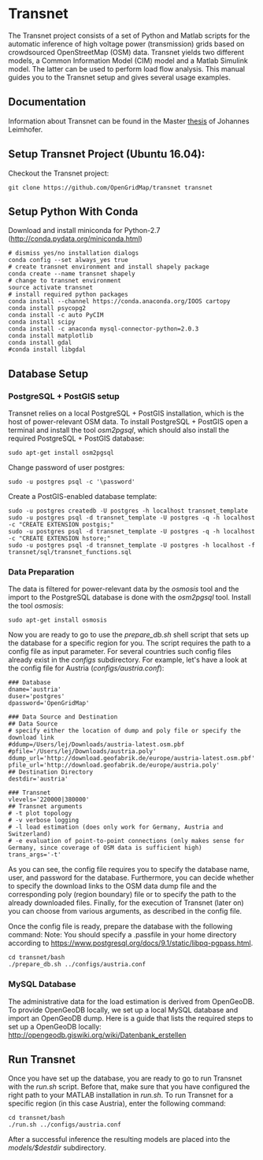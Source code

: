# Transnet
The Transnet project consists of a set of Python and Matlab scripts for the automatic inference of high voltage power (transmission) grids based on crowdsourced OpenStreetMap (OSM) data. Transnet yields two different models, a Common Information Model (CIM) model and a Matlab Simulink model. The latter can be used to perform load flow analysis. This manual guides you to the Transnet setup and gives several usage examples.

## Documentation

Information about Transnet can be found in the Master [thesis](https://github.com/OpenGridMap/transnet/blob/master/doc/JohannesLeimhoferMasterThesis.pdf) of Johannes Leimhofer.

## Setup Transnet Project (Ubuntu 16.04):
Checkout the Transnet project:
```
git clone https://github.com/OpenGridMap/transnet transnet
```
## Setup Python With Conda
Download and install miniconda for Python-2.7 (http://conda.pydata.org/miniconda.html)
```
# dismiss yes/no installation dialogs
conda config --set always_yes true
# create transnet environment and install shapely package
conda create --name transnet shapely
# change to transnet environment
source activate transnet
# install required python packages
conda install --channel https://conda.anaconda.org/IOOS cartopy
conda install psycopg2
conda install -c auto PyCIM
conda install scipy
conda install -c anaconda mysql-connector-python=2.0.3
conda install matplotlib
conda install gdal
#conda install libgdal
```

## Database Setup
### PostgreSQL + PostGIS setup
Transnet relies on a local PostgreSQL + PostGIS installation, which is the host of power-relevant OSM data.
To install PostgreSQL + PostGIS open a terminal and install the tool _osm2pgsql_, which should also install the required PostgreSQL + PostGIS database:
```
sudo apt-get install osm2pgsql
```
Change password of user postgres:
```
sudo -u postgres psql -c '\password'
```
Create a PostGIS-enabled database template:
```
sudo -u postgres createdb -U postgres -h localhost transnet_template
sudo -u postgres psql -d transnet_template -U postgres -q -h localhost -c "CREATE EXTENSION postgis;"
sudo -u postgres psql -d transnet_template -U postgres -q -h localhost -c "CREATE EXTENSION hstore;"
sudo -u postgres psql -d transnet_template -U postgres -h localhost -f transnet/sql/transnet_functions.sql
```
### Data Preparation
The data is filtered for power-relevant data by the _osmosis_ tool and the import to the PostgreSQL database is done with the _osm2pgsql_ tool.
Install the tool _osmosis_:
```
sudo apt-get install osmosis
```
Now you are ready to go to use the _prepare_db.sh_ shell script that sets up the database for a specific region for you.
The script requires the path to a config file as input parameter. For several countries such config files already exist in the _configs_ subdirectory.
For example, let's have a look at the config file for Austria (_configs/austria.conf_):
```
### Database
dname='austria'
duser='postgres'
dpassword='OpenGridMap'

### Data Source and Destination
## Data Source
# specify either the location of dump and poly file or specify the download link
#ddump=/Users/lej/Downloads/austria-latest.osm.pbf
#pfile='/Users/lej/Downloads/austria.poly'
ddump_url='http://download.geofabrik.de/europe/austria-latest.osm.pbf'
pfile_url='http://download.geofabrik.de/europe/austria.poly'
## Destination Directory
destdir='austria'

### Transnet
vlevels='220000|380000'
## Transnet arguments
# -t plot topology
# -v verbose logging
# -l load estimation (does only work for Germany, Austria and Switzerland)
# -e evaluation of point-to-point connections (only makes sense for Germany, since coverage of OSM data is sufficient high)
trans_args='-t'
```
As you can see, the config file requires you to specify the database name, user, and password for the database.
Furthermore, you can decide whether to specify the download links to the OSM data dump file and the corresponding poly (region boundary) file or to specify the path to the already downloaded files.
Finally, for the execution of Transnet (later on) you can choose from various arguments, as described in the config file.

Once the config file is ready, prepare the database with the following command:
Note: You should specify a .passfile in your home directory according to https://www.postgresql.org/docs/9.1/static/libpq-pgpass.html.

```
cd transnet/bash
./prepare_db.sh ../configs/austria.conf
```

### MySQL Database
The administrative data for the load estimation is derived from OpenGeoDB. To provide OpenGeoDB locally, we set up a local MySQL database and import an OpenGeoDB dump.
Here is a guide that lists the required steps to set up a OpenGeoDB locally:
http://opengeodb.giswiki.org/wiki/Datenbank_erstellen

## Run Transnet
Once you have set up the database, you are ready to go to run Transnet with the _run.sh_ script. Before that, make sure that you have configured the right path to your MATLAB installation in _run.sh_.
To run Transnet for a specific region (in this case Austria), enter the following command:
```
cd transnet/bash
./run.sh ../configs/austria.conf
```
After a successful inference the resulting models are placed into the _models/$destdir_ subdirectory. 

